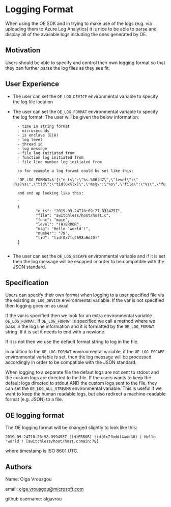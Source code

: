 Logging Format
=====

When using the OE SDK and in trying to make use of the logs (e.g. via uploading them to Azure Log Analytics) it is nice to be able to parse and display all of the available logs including the ones generated by OE.

Motivation
----------

Users should be able to specify and control their own logging format so that they can further parse the log files as they see fit.

User Experience
---------------

- The user can set the `OE_LOG_DEVICE` environmental variable to specify the log file location

- The user can set the `OE_LOG_FORMAT` environmental variable to specify the log format. The user will be given the below information:

        - time in string format
        - microseconds
        - is enclave (E|H)
        - log level
        - thread id
        - log message
        - file log initiated from
        - function log initiated from
        - file line number log initiated from

        so for example a log foramt could be set like this:

        `OE_LOG_FORMAT=$'{\"e_ts\":\"%s.%06ldZ\",\"level\":\"(%s)%s\",\"tid\":\"tid(0x%lx)\",\"msg\":\"%s\",\"file\":\"%s\",\"func\":\"%s\",\"number":\"%s\"}\n'`

        and end up looking like this:

        `
        {
                "e_ts": "2019-09-24T10:09:27.832475Z",
                "file": "switchless/host/host.c",
                "func": "main",
                "level": "(H)ERROR",
                "msg": "Hello 'world'!",
                "number": "79",
                "tid": "tid(0x7fc2698a6d40)"
        }
        `

- The user can set the `OE_LOG_ESCAPE` environmental variable and if it is set then the log message will be escaped in order to be compatible with the JSON standard.

Specification
-------------

Users can specify their own format when logging to a user specified file via the existing `OE_LOG_DEVICE` environmental variable.
If the var is not specified then logging goes on as usual.

If the var is specified then we look for an extra environmental variable `OE_LOG_FORMAT`.
If `OE_LOG_FORMAT` is specified we call a method where we pass in the log line information and it is formatted by the `OE_LOG_FORMAT` string. If it is set it needs to end with a newlone.

If it is not then we use the default format string to log in the file.

In addition to the `OE_LOG_FORMAT` environmental variable, if the `OE_LOG_ESCAPE` environmental variable is set, then the log message will be processed accordingly in order to be compatible with the JSON standard.

When logging to a separate file the defaut logs are not sent to stdout and the custom logs are directed to the file. If the users wants to keep the default logs directed to stdout AND the custom logs sent to the file, they can set the `OE_LOG_ALL_STREAMS` environmental variable. This is useful if we want to keep the human readable logs, but also redirect a machine-readable format (e.g. JSON) to a file.

OE logging format
-----------------

The OE logging format will be changed slightly to look like this:

`2019-09-24T10:26:58.399458Z [(H)ERROR] tid(0x7fbddf4add40) | Hello 'world'! [switchless/host/host.c:main:78]`

where timestamp is ISO 8601 UTC.

Authors
-------

Name: Olga Vrousgou

email: olga.vrousgou@microsoft.com

github username: olgavrou